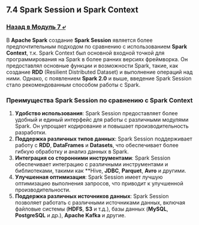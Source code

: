 ## 7.4 Spark Session и Spark Context

### [Назад в Модуль 7 ⤶](/data/Module7/readme.md)

В **Apache Spark** создание **Spark Session** является более предпочтительным подходом по сравнению с использованием 
**Spark Context**, т.к. Spark Context был основной входной точкой для программирования на Spark в более ранних версиях 
фреймворка. Он предоставлял основные функции и возможности Spark, такие, как создание **RDD** (Resilient Distributed Dataset) 
и выполнение операций над ними. Однако, с появлением **Spark 2.0** и выше, введение Spark Session стало рекомендованным 
способом работы с Spark.  

### Преимущества Spark Session по сравнению с Spark Context
1. **Удобство использования**: Spark Session предоставляет более удобный и единый интерфейс для работы с различными 
модулями Spark. Он упрощает кодирование и повышает производительность разработки.
2. **Поддержка различных типов данных**: Spark Session поддерживает работу с **RDD**, **DataFrames** и **Datasets**, что 
обеспечивает более гибкую обработку и анализ данных в Spark.
3. **Интеграция со сторонними инструментами**: Spark Session обеспечивает интеграцию с различными инструментами и 
библиотеками, такими как **Hive, **JDBC**, **Parquet**, **Avro** и другими.
4. **Улучшенная оптимизация**: Spark Session имеет лучшую оптимизацию выполнения запросов, что приводит к улучшенной 
производительности.
5. **Поддержка различных источников данных**: Spark Session позволяет работать с различными источниками данных, 
включая файловые системы (**HDFS**, **S3** и т.д.), базы данных (**MySQL**, **PostgreSQL** и др.), **Apache Kafka** и другие.  